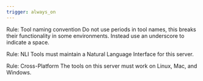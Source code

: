 ```yaml
---
trigger: always_on
---
```


Rule: Tool naming convention
Do not use periods in tool names, this breaks their functionality in some environments. Instead use an underscore to indicate a space.

Rule: NLI
Tools must maintain a Natural Language Interface for this server.

Rule: Cross-Platform
The tools on this server must work on Linux, Mac, and Windows.